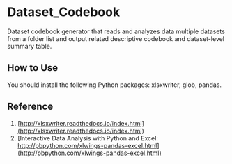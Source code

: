 # Dataset_Codebook

Dataset codebook generator that reads and analyzes data multiple datasets from a folder list and output related descriptive codebook and dataset-level summary table.

## How to Use
You should install the following Python packages: xlsxwriter, glob, pandas.


## Reference
1. [http://xlsxwriter.readthedocs.io/index.html](http://xlsxwriter.readthedocs.io/index.html)
2. [Interactive Data Analysis with Python and Excel: http://pbpython.com/xlwings-pandas-excel.html](http://pbpython.com/xlwings-pandas-excel.html)
